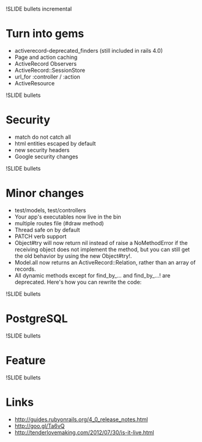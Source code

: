 !SLIDE bullets incremental
# Turn into gems #

* activerecord-deprecated_finders (still included in rails 4.0)
* Page and action caching
* ActiveRecord Observers
* ActiveRecord::SessionStore
* url_for :controller / :action
* ActiveResource

!SLIDE bullets
# Security #

* match do not catch all
* html entities escaped by default
* new security headers
* Google security changes

!SLIDE bullets
# Minor changes #

* test/models, test/controllers
* Your app's executables now live in the bin
* multiple routes file (#draw method)
* Thread safe on by default
* PATCH verb support
* Object#try will now return nil instead of raise a NoMethodError if the receiving object does not implement the method, but you can still get the old behavior by using the new Object#try!.
* Model.all now returns an ActiveRecord::Relation, rather than an array of records.
* All dynamic methods except for find_by_... and find_by_...! are deprecated. Here's how you can rewrite the code:

!SLIDE bullets
# PostgreSQL #

!SLIDE bullets
# Feature #

!SLIDE bullets
# Links #

* http://guides.rubyonrails.org/4_0_release_notes.html
* http://goo.gl/Ta6vQ
* http://tenderlovemaking.com/2012/07/30/is-it-live.html
